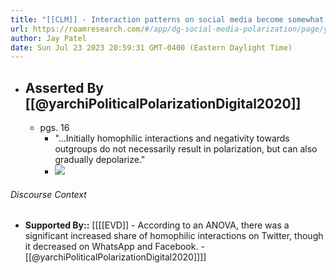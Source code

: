 ```yaml
---
title: "[[CLM]] - Interaction patterns on social media become somewhat increasingly homophilic or heterophilic over time depending on the platform."
url: https://roamresearch.com/#/app/dg-social-media-polarization/page/yhYwsk445
author: Jay Patel
date: Sun Jul 23 2023 20:59:31 GMT-0400 (Eastern Daylight Time)
---
```


- ## Asserted By [[@yarchiPoliticalPolarizationDigital2020]]
    - pgs. 16
        - "...Initially homophilic interactions and negativity towards outgroups do not necessarily result in polarization, but can also gradually depolarize."
        - ![](https://firebasestorage.googleapis.com/v0/b/firescript-577a2.appspot.com/o/imgs%2Fapp%2Fdg-social-media-polarization%2FZPGP1ReH7o.31.28.png?alt=media&token=dd564a4f-d0e7-4332-b165-a9881fca0beb)

###### Discourse Context

- **Supported By::** [[[[EVD]] - According to an ANOVA, there was a significant increased share of homophilic interactions on Twitter, though it decreased on WhatsApp and Facebook. - [[@yarchiPoliticalPolarizationDigital2020]]]]
